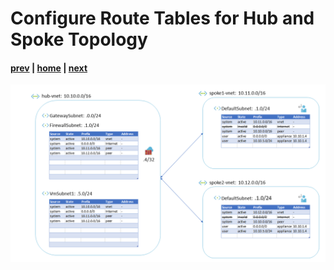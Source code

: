# Configure Route Tables for Hub and Spoke Topology

#### [prev](./14.md) | [home](../welcome.md) | [next](./16.md)

![slide 15](/png/configure-route-tables-for-hub-and-spoke-topology/15.png)
